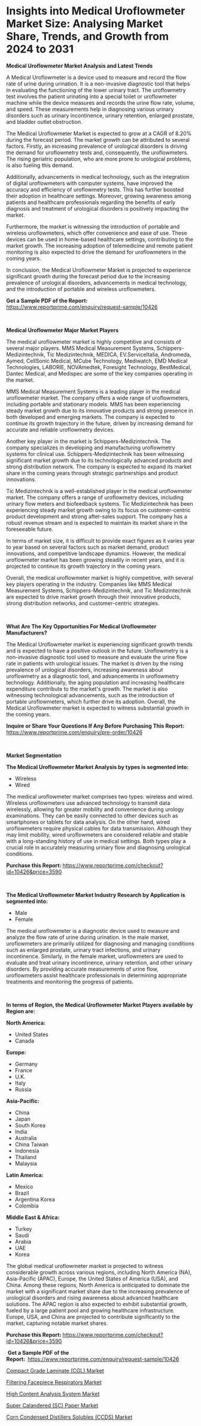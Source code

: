 <p><h1>Insights into Medical Uroflowmeter Market Size: Analysing Market Share, Trends, and Growth from 2024 to 2031</h1></p><p><strong>Medical Uroflowmeter Market Analysis and Latest Trends</strong></p>
<p><p>A Medical Uroflowmeter is a device used to measure and record the flow rate of urine during urination. It is a non-invasive diagnostic tool that helps in evaluating the functioning of the lower urinary tract. The uroflowmetry test involves the patient urinating into a special toilet or uroflowmeter machine while the device measures and records the urine flow rate, volume, and speed. These measurements help in diagnosing various urinary disorders such as urinary incontinence, urinary retention, enlarged prostate, and bladder outlet obstruction.</p><p>The Medical Uroflowmeter Market is expected to grow at a CAGR of 8.20% during the forecast period. The market growth can be attributed to several factors. Firstly, an increasing prevalence of urological disorders is driving the demand for uroflowmetry tests and, consequently, the uroflowmeters. The rising geriatric population, who are more prone to urological problems, is also fueling this demand.</p><p>Additionally, advancements in medical technology, such as the integration of digital uroflowmeters with computer systems, have improved the accuracy and efficiency of uroflowmetry tests. This has further boosted their adoption in healthcare settings. Moreover, growing awareness among patients and healthcare professionals regarding the benefits of early diagnosis and treatment of urological disorders is positively impacting the market.</p><p>Furthermore, the market is witnessing the introduction of portable and wireless uroflowmeters, which offer convenience and ease of use. These devices can be used in home-based healthcare settings, contributing to the market growth. The increasing adoption of telemedicine and remote patient monitoring is also expected to drive the demand for uroflowmeters in the coming years.</p><p>In conclusion, the Medical Uroflowmeter Market is projected to experience significant growth during the forecast period due to the increasing prevalence of urological disorders, advancements in medical technology, and the introduction of portable and wireless uroflowmeters.</p></p>
<p><strong>Get a Sample PDF of the Report:&nbsp;</strong> <a href="https://www.reportprime.com/enquiry/request-sample/10426">https://www.reportprime.com/enquiry/request-sample/10426</a></p>
<p>&nbsp;</p>
<p><strong>Medical Uroflowmeter Major Market Players</strong></p>
<p><p>The medical uroflowmeter market is highly competitive and consists of several major players. MMS Medical Measurement Systems, Schippers-Medizintechnik, Tic Medizintechnik, MEDICA, EV.ServiceItalia, Andromeda, Aymed, CellSonic Medical, MCube Technology, Mediwatch, EMD Medical Technologies, LABORIE, NOVAmedtek, Foresight Technology, BestMedical, Dantec Medical, and Medispec are some of the key companies operating in the market.</p><p>MMS Medical Measurement Systems is a leading player in the medical uroflowmeter market. The company offers a wide range of uroflowmeters, including portable and stationary models. MMS has been experiencing steady market growth due to its innovative products and strong presence in both developed and emerging markets. The company is expected to continue its growth trajectory in the future, driven by increasing demand for accurate and reliable uroflowmetry devices.</p><p>Another key player in the market is Schippers-Medizintechnik. The company specializes in developing and manufacturing uroflowmetry systems for clinical use. Schippers-Medizintechnik has been witnessing significant market growth due to its technologically advanced products and strong distribution network. The company is expected to expand its market share in the coming years through strategic partnerships and product innovations.</p><p>Tic Medizintechnik is a well-established player in the medical uroflowmeter market. The company offers a range of uroflowmetry devices, including urinary flow meters and biofeedback systems. Tic Medizintechnik has been experiencing steady market growth owing to its focus on customer-centric product development and strong after-sales support. The company has a robust revenue stream and is expected to maintain its market share in the foreseeable future.</p><p>In terms of market size, it is difficult to provide exact figures as it varies year to year based on several factors such as market demand, product innovations, and competitive landscape dynamics. However, the medical uroflowmeter market has been growing steadily in recent years, and it is projected to continue its growth trajectory in the coming years.</p><p>Overall, the medical uroflowmeter market is highly competitive, with several key players operating in the industry. Companies like MMS Medical Measurement Systems, Schippers-Medizintechnik, and Tic Medizintechnik are expected to drive market growth through their innovative products, strong distribution networks, and customer-centric strategies.</p></p>
<p>&nbsp;</p>
<p><strong>What Are The Key Opportunities For Medical Uroflowmeter Manufacturers?</strong></p>
<p><p>The Medical Uroflowmeter market is experiencing significant growth trends and is expected to have a positive outlook in the future. Uroflowmetry is a non-invasive diagnostic tool used to measure and evaluate the urine flow rate in patients with urological issues. The market is driven by the rising prevalence of urological disorders, increasing awareness about uroflowmetry as a diagnostic tool, and advancements in uroflowmetry technology. Additionally, the aging population and increasing healthcare expenditure contribute to the market's growth. The market is also witnessing technological advancements, such as the introduction of portable uroflowmeters, which further drive its adoption. Overall, the Medical Uroflowmeter market is expected to witness substantial growth in the coming years.</p></p>
<p><strong>Inquire or Share Your Questions If Any Before Purchasing This Report:</strong> <a href="https://www.reportprime.com/enquiry/pre-order/10426">https://www.reportprime.com/enquiry/pre-order/10426</a></p>
<p>&nbsp;</p>
<p><strong>Market Segmentation</strong></p>
<p><strong>The Medical Uroflowmeter Market Analysis by types is segmented into:</strong></p>
<p><ul><li>Wireless</li><li>Wired</li></ul></p>
<p><p>The medical uroflowmeter market comprises two types: wireless and wired. Wireless uroflowmeters use advanced technology to transmit data wirelessly, allowing for greater mobility and convenience during urology examinations. They can be easily connected to other devices such as smartphones or tablets for data analysis. On the other hand, wired uroflowmeters require physical cables for data transmission. Although they may limit mobility, wired uroflowmeters are considered reliable and stable with a long-standing history of use in medical settings. Both types play a crucial role in accurately measuring urinary flow and diagnosing urological conditions.</p></p>
<p><strong>Purchase this Report:&nbsp;</strong><a href="https://www.reportprime.com/checkout?id=10426&price=3590">https://www.reportprime.com/checkout?id=10426&price=3590</a></p>
<p>&nbsp;</p>
<p><strong>The Medical Uroflowmeter Market Industry Research by Application is segmented into:</strong></p>
<p><ul><li>Male</li><li>Female</li></ul></p>
<p><p>The medical uroflowmeter is a diagnostic device used to measure and analyze the flow rate of urine during urination. In the male market, uroflowmeters are primarily utilized for diagnosing and managing conditions such as enlarged prostate, urinary tract infections, and urinary incontinence. Similarly, in the female market, uroflowmeters are used to evaluate and treat urinary incontinence, urinary retention, and other urinary disorders. By providing accurate measurements of urine flow, uroflowmeters assist healthcare professionals in determining appropriate treatments and monitoring the progress of patients.</p></p>
<p>&nbsp;</p>
<p><strong>In terms of Region, the Medical Uroflowmeter Market Players available by Region are:</strong></p>
<p>
    <p> <strong> North America: </strong>
        <ul>
            <li>United States</li>
            <li>Canada</li>
        </ul>
        </p> 
    <p> <strong> Europe: </strong>
        <ul>
            <li>Germany</li>
            <li>France</li>
            <li>U.K.</li>
            <li>Italy</li>
            <li>Russia</li>
        </ul>
        </p> 
    <p> <strong> Asia-Pacific: </strong>
        <ul>
            <li>China</li>
            <li>Japan</li>
            <li>South Korea</li>
            <li>India</li>
            <li>Australia</li>
            <li>China Taiwan</li>
            <li>Indonesia</li>
            <li>Thailand</li>
            <li>Malaysia</li>
        </ul>
        </p> 
    <p> <strong> Latin America: </strong>
        <ul>
            <li>Mexico</li>
            <li>Brazil</li>
            <li>Argentina Korea</li>
            <li>Colombia</li>
        </ul>
        </p> 
    <p> <strong> Middle East & Africa: </strong>
        <ul>
            <li>Turkey</li>
            <li>Saudi</li>
            <li>Arabia</li>
            <li>UAE</li>
            <li>Korea</li>
        </ul>
    </p>
    </p>
<p><p>The global medical uroflowmeter market is projected to witness considerable growth across various regions, including North America (NA), Asia-Pacific (APAC), Europe, the United States of America (USA), and China. Among these regions, North America is anticipated to dominate the market with a significant market share due to the increasing prevalence of urological disorders and rising awareness about advanced healthcare solutions. The APAC region is also expected to exhibit substantial growth, fueled by a large patient pool and growing healthcare infrastructure. Europe, USA, and China are projected to contribute significantly to the market, capturing notable market shares.</p></p>
<p><strong>Purchase this Report: </strong><a href="https://www.reportprime.com/checkout?id=10426&price=3590">https://www.reportprime.com/checkout?id=10426&price=3590</a></p>
<p>&nbsp;<strong>Get a Sample PDF of the Report:&nbsp;&nbsp;</strong><a href="https://www.reportprime.com/enquiry/request-sample/10426">https://www.reportprime.com/enquiry/request-sample/10426</a></p>
<p><strong></strong></p>
<p><p><a href="https://medium.com/@scottford2001/compact-grade-laminate-cgl-market-furnishes-information-on-market-share-market-trends-and-2266321da725">Compact Grade Laminate (CGL) Market</a></p><p><a href="https://github.com/dx0328/Market-Research-Report-List-1/blob/main/filtering-facepiece-respirators-market.md">Filtering Facepiece Respirators Market</a></p><p><a href="https://github.com/jodemen/Market-Research-Report-List-1/blob/main/high-content-analysis-system-market.md">High Content Analysis System Market</a></p><p><a href="https://medium.com/p/9a6fb3740f2a/edit">Super Calandered (SC) Paper Market</a></p><p><a href="https://medium.com/@elvirabogdani08/corn-condensed-distillers-solubles-ccds-market-trends-forecast-and-competitive-analysis-to-ae26f2daf520">Corn Condensed Distillers Solubles (CCDS) Market</a></p></p>
